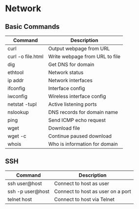 # Network

## Basic Commands

| Command                 | Description                       |
| ----------------------- | --------------------------------- |
| curl                    | Output webpage from URL           |
| curl -o file.html       | Write webpage from URL to file    |
| dig                     | Get DNS for domain                |
| ethtool                 | Network status                    |
| ip addr                 | Network interfaces                |
| ifconfig                | Interface config                  |
| iwconfig                | Wireless interface config         |
| netstat -tupl           | Active listening ports            |
| nslookup                | DNS records for domain name       |
| ping                    | Send ICMP echo request            |
| wget                    | Download file                     |
| wget -c                 | Continue paused download          |
| whois                   | Who is information for domain     |

## SSH

| Command                 | Description                       |
| ----------------------- | --------------------------------- |
| ssh user@host           | Connect to host as user           |
| ssh -p <port> user@host | Connect to host as user on a port |
| telnet host             | Connect to host via Telnet        |
